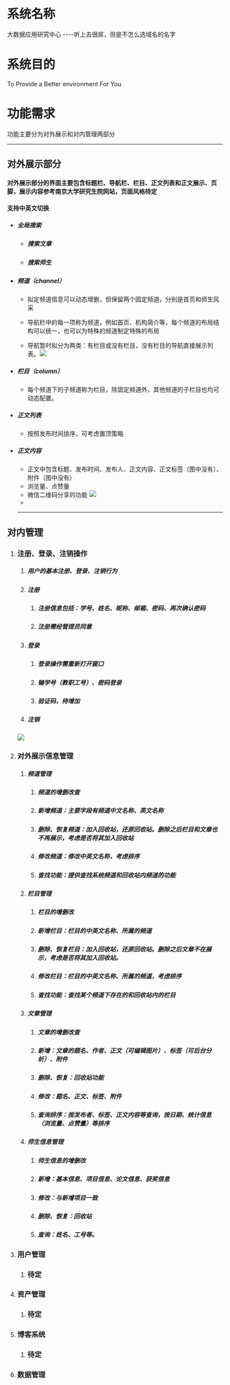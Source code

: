 # 系统名称

大数据应用研究中心 ----听上去很屌，但是不怎么选域名的名字

# 系统目的

To Provide a Better environment For You

# 功能需求

功能主要分为对外展示和对内管理两部分

---

## 对外展示部分

#### 对外展示部分的界面主要包含标题栏、导航栏、栏目、正文列表和正文展示、页脚，展示内容参考南京大学研究生院网站，页面风格待定

#### 支持中英文切换

* ##### 全局搜索

  * ##### 搜索文章
  * ##### 搜索师生

* ##### 频道（channel）

  * 拟定频道信息可以动态增删，但保留两个固定频道，分别是首页和师生风采

  * 导航栏中的每一项称为频道，例如首页、机构简介等，每个频道的布局结构可以统一，也可以为特殊的频道制定特殊的布局

  * 导航暂时拟分为两类：有栏目或没有栏目，没有栏目的导航直接展示列表。![](/assets/channel.png)
* ##### 栏目（column）

  * 每个频道下的子频道称为栏目，除固定频道外，其他频道的子栏目也均可动态配置。
* ##### 正文列表

  * 按照发布时间排序，可考虑置顶策略
* ##### 正文内容

  * 正文中包含标题、发布时间、发布人、正文内容、正文标签（图中没有）、附件（图中没有）
  * 浏览量、点赞量
  * 微信二维码分享的功能 ![](/assets/content.png)
  * 
  ---

## 对内管理

1. ### 注册、登录、注销操作

   1. ##### 用户的基本注册、登录、注销行为
   2. ##### 注册

      1. ##### 注册信息包括：学号、姓名、昵称、邮箱、密码、再次确认密码
      2. ##### 注册需经管理员同意
   3. ##### 登录

      1. ##### 登录操作需重新打开窗口
      2. ##### 输学号（教职工号）、密码登录
      3. ##### 验证码，待增加
   4. ##### 注销

   ##### ![](/assets/login.png)
2. ### 对外展示信息管理

   1. ##### 频道管理

      1. ##### 频道的增删改查
      2. ##### 新增频道：主要字段有频道中文名称、英文名称
      3. ##### 删除、恢复频道：加入回收站，还原回收站。删除之后栏目和文章也不再展示，考虑是否将其加入回收站
      4. ##### 修改频道：修改中英文名称，考虑排序
      5. ##### 查找功能：提供查找系统频道和回收站内频道的功能
   2. ##### 栏目管理

      1. ##### 栏目的增删改
      2. ##### 新增栏目：栏目的中英文名称、所属的频道
      3. ##### 删除、恢复栏目：加入回收站，还原回收站。删除之后文章不在展示，考虑是否将其加入回收站。
      4. ##### 修改栏目：栏目的中英文名称、所属的频道，考虑排序
      5. ##### 查找功能：查找某个频道下存在的和回收站内的栏目
   3. ##### 文章管理

      1. ##### 文章的增删改查
      2. ##### 新增：文章的题名、作者、正文（可编辑图片）、标签（可后台分析）、附件
      3. ##### 删除、恢复：回收站功能
      4. ##### 修改：题名、正文、标签、附件
      5. ##### 查询排序：按发布者、标签、正文内容等查询，按日期、统计信息（浏览量、点赞量）等排序
   4. ##### 师生信息管理

      1. ##### 师生信息的增删改
      2. ##### 新增：基本信息、项目信息、论文信息、获奖信息
      3. ##### 修改：与新增项目一致
      4. ##### 删除、恢复：回收站
      5. ##### 查询：姓名、工号等。
3. ### 用户管理

   1. ### 待定
4. ### 资产管理

   1. ### 待定
5. ### 博客系统

   1. ### 待定
6. ### 数据管理

## 



